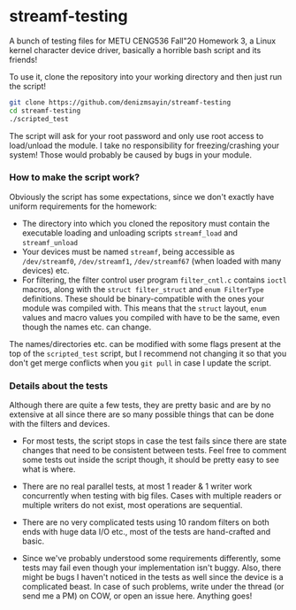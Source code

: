 # streamf-testing
A bunch of testing files for METU CENG536 Fall"20 Homework 3, a Linux kernel character device driver, basically a horrible bash script and its friends!

To use it, clone the repository into your working directory and then just run the script!

```sh
git clone https://github.com/denizmsayin/streamf-testing
cd streamf-testing
./scripted_test
```

The script will ask for your root password and only use root access to load/unload the module. I take no responsibility for freezing/crashing your system! Those would probably be caused by bugs in your module.

### How to make the script work?

Obviously the script has some expectations, since we don't exactly have uniform requirements for the homework:

* The directory into which you cloned the repository must contain the executable loading and unloading scripts `streamf_load` and `streamf_unload`
* Your devices must be named `streamf`, being accessible as `/dev/streamf0`, `/dev/streamf1`, `/dev/streamf67` (when loaded with many devices) etc.
* For filtering, the filter control user program `filter_cntl.c` contains `ioctl` macros, along with the `struct filter_struct` and `enum FilterType` definitions. These should be binary-compatible with the ones your module was compiled with. This means that the `struct` layout, `enum` values and macro values you compiled with have to be the same, even though the names etc. can change. 

The names/directories etc. can be modified with some flags present at the top of the `scripted_test` script, but I recommend not changing it so that you don't get merge conflicts when you `git pull` in case I update the script.

### Details about the tests

Although there are quite a few tests, they are pretty basic and are by no extensive at all since there are so many possible things that can be done with the filters and devices.

* For most tests, the script stops in case the test fails since there are state changes that need to be consistent between tests. Feel free to comment some tests out inside the script though, it should be pretty easy to see what is where.

* There are no real parallel tests, at most 1 reader & 1 writer work concurrently when testing with big files. Cases with multiple readers or multiple writers do not exist, most operations are sequential.
* There are no very complicated tests using 10 random filters on both ends with huge data I/O etc., most of the tests are hand-crafted and basic.
* Since we've probably understood some requirements differently, some tests may fail even though your implementation isn't buggy. Also, there might be bugs I haven't noticed in the tests as well since the device is a complicated beast. In case of such problems, write under the thread (or send me a PM) on COW, or open an issue here. Anything goes!